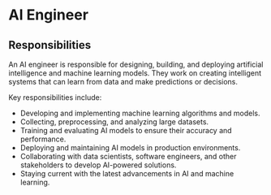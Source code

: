 # AI Engineer

## Responsibilities

An AI engineer is responsible for designing, building, and deploying artificial intelligence and machine learning models. They work on creating intelligent systems that can learn from data and make predictions or decisions.

Key responsibilities include:

- Developing and implementing machine learning algorithms and models.
- Collecting, preprocessing, and analyzing large datasets.
- Training and evaluating AI models to ensure their accuracy and performance.
- Deploying and maintaining AI models in production environments.
- Collaborating with data scientists, software engineers, and other stakeholders to develop AI-powered solutions.
- Staying current with the latest advancements in AI and machine learning.
